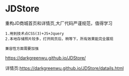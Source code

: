 # JDStore
重构JD商城首页和详情页,大厂代码严谨规范，值得学习
```
1.用到技术点CSS(3)+JS+Jquery
2.本地存储照片较多，打开网页后，稍等下，所有效果能完全展现
```
```
兼容性方面需要加强
```

https://darkgreenwu.github.io/JDStore/

详情页:https://darkgreenwu.github.io/JDStore/datails.html
